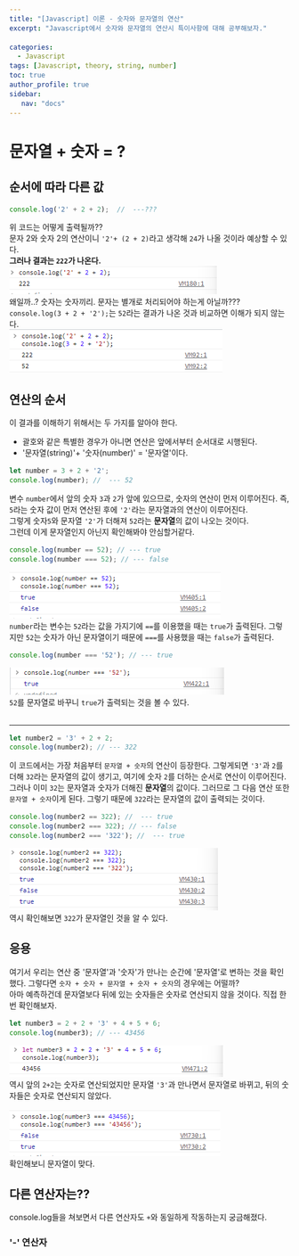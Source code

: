```yaml
---
title: "[Javascript] 이론 - 숫자와 문자열의 연산"
excerpt: "Javascript에서 숫자와 문자열의 연산시 특이사항에 대해 공부해보자."

categories: 
  - Javascript
tags: [Javascript, theory, string, number]
toc: true
author_profile: true 
sidebar:
   nav: "docs"
---
```


# 문자열 + 숫자 = ?
## 순서에 따라 다른 값
```javascript
console.log('2' + 2 + 2);  //  ---???
```
위 코드는 어떻게 출력될까??<br> 문자 2와 숫자 2의 연산이니 `'2'+ (2 + 2)`라고 생각해 `24`가 나올 것이라 예상할 수 있다. <br> **그러나 결과는 `222`가 나온다.**<br>
<img src="/assets/images/20221018/stringnumber.png"> <br>
왜일까..? 숫자는 숫자끼리. 문자는 별개로 처리되어야 하는게 아닐까???<br>`console.log(3 + 2 + '2');`는 `52`라는 결과가 나온 것과 비교하면 이해가 되지 않는다.<br>
<img src="/assets/images/20221024/stringplusnumber1.png">

## 연산의 순서
이 결과를 이해하기 위해서는 두 가지를 알아야 한다.
- 괄호와 같은 특별한 경우가 아니면 연산은 앞에서부터 순서대로 시행된다.
- '문자열(string)'+ '숫자(number)' = '문자열'이다.

```javascript
let number = 3 + 2 + '2';
console.log(number); //  --- 52
```
변수 `number`에서 앞의 숫자 `3`과 `2`가 앞에 있으므로, 숫자의 연산이 먼저 이루어진다. 즉, `5`라는 숫자 값이 먼저 연산된 후에 `'2'`라는 문자열과의 연산이 이루어진다. <br> 그렇게 숫자`5`와 문자열 `'2'`가 더해져 `52`라는 **문자열**의 값이 나오는 것이다.<br> 그런데 이게 문자열인지 아닌지 확인해봐야 안심할거같다.
```javascript
console.log(number == 52); // --- true
console.log(number === 52); // --- false
```
<img src="/assets/images/20221026/operator1.png"> <br>
`number`라는 변수는 `52`라는 값을 가지기에 `==`를 이용했을 때는 `true`가 출력된다. 그렇지만 `52`는 숫자가 아닌 문자열이기 때문에 `===`를 사용했을 때는 `false`가 출력된다.
```javascript
console.log(number === '52'); // --- true
```
<img src="/assets/images/20221026/operator2.png"> <br> `52`를 문자열로 바꾸니 `true`가 출력되는 것을 볼 수 있다.<br><br>

------
```javascript
let number2 = '3' + 2 + 2;
console.log(number2); // --- 322
```
이 코드에서는 가장 처음부터 `문자열 + 숫자`의 연산이 등장한다. 그렇게되면 `'3'`과 `2`를 더해 `32`라는 문자열의 값이 생기고, 여기에 숫자 `2`를 더하는 순서로 연산이 이루어진다. 그러나 이미 `32`는 문자열과 숫자가 더해진 **문자열**의 값이다. 그러므로 그 다음 연산 또한 `문자열 + 숫자`이게 된다. 그렇기 때문에 `322`라는 문자열의 값이 출력되는 것이다.
```javascript
console.log(number2 == 322); //  --- true
console.log(number2 === 322); // --- false
console.log(number2 === '322'); //  --- true
```
<img src="/assets/images/20221026/operator3.png"> <br> 역시 확인해보면 `322`가 문자열인 것을 알 수 있다.<br>

## 응용
여기서 우리는 연산 중 '문자열'과 '숫자'가 만나는 순간에 '문자열'로 변하는 것을 확인했다. 그렇다면 `숫자 + 숫자 + 문자열 + 숫자 + 숫자`의 경우에는 어떨까?<br> 아마 예측하건데 문자열보다 뒤에 있는 숫자들은 숫자로 연산되지 않을 것이다. 직접 한 번 확인해보자.
```javascript
let number3 = 2 + 2 + '3' + 4 + 5 + 6;
console.log(number3); // --- 43456
```
<img src="/assets/images/20221026/operator4.png"> <br> 역시 앞의 `2+2`는 숫자로 연산되었지만 문자열 `'3'`과 만나면서 문자열로 바뀌고, 뒤의 숫자들은 숫자로 연산되지 않았다.<br><br>
<img src="/assets/images/20221026/operator5.png"> <br> 확인해보니 문자열이 맞다.

## 다른 연산자는??
console.log들을 쳐보면서 다른 연산자도 `+`와 동일하게 작동하는지 궁금해졌다.
### '-' 연산자
